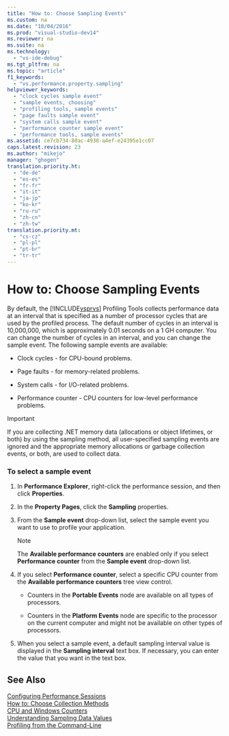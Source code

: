```yaml
---
title: "How to: Choose Sampling Events"
ms.custom: na
ms.date: "10/04/2016"
ms.prod: "visual-studio-dev14"
ms.reviewer: na
ms.suite: na
ms.technology: 
  - "vs-ide-debug"
ms.tgt_pltfrm: na
ms.topic: "article"
f1_keywords: 
  - "vs.performance.property.sampling"
helpviewer_keywords: 
  - "clock cycles sample event"
  - "sample events, choosing"
  - "profiling tools, sample events"
  - "page faults sample event"
  - "system calls sample event"
  - "performance counter sample event"
  - "performance tools, sample events"
ms.assetid: ce7cb734-80ac-4930-a4ef-e24395e1cc07
caps.latest.revision: 23
ms.author: "mikejo"
manager: "ghogen"
translation.priority.ht: 
  - "de-de"
  - "es-es"
  - "fr-fr"
  - "it-it"
  - "ja-jp"
  - "ko-kr"
  - "ru-ru"
  - "zh-cn"
  - "zh-tw"
translation.priority.mt: 
  - "cs-cz"
  - "pl-pl"
  - "pt-br"
  - "tr-tr"
---
```

# How to: Choose Sampling Events
By default, the [!INCLUDE[vsprvs](../dv_TeamTestALM/includes/vsprvs_md.md)] Profiling Tools collects performance data at an interval that is specified as a number of processor cycles that are used by the profiled process. The default number of cycles in an interval is 10,000,000, which is approximately 0.01 seconds on a 1 GH computer. You can change the number of cycles in an interval, and you can change the sample event. The following sample events are available:  
  
-   Clock cycles - for CPU-bound problems.  
  
-   Page faults - for memory-related problems.  
  
-   System calls - for I/O-related problems.  
  
-   Performance counter - CPU counters for low-level performance problems.  
  
> [!IMPORTANT]
>  If you are collecting .NET memory data (allocations or object lifetimes, or both) by using the sampling method, all user-specified sampling events are ignored and the appropriate memory allocations or garbage collection events, or both, are used to collect data.  
  
### To select a sample event  
  
1.  In **Performance Explorer**, right-click the performance session, and then click **Properties**.  
  
2.  In the **Property Pages**, click the **Sampling** properties.  
  
3.  From the **Sample event** drop-down list, select the sample event you want to use to profile your application.  
  
    > [!NOTE]
    >  The **Available performance counters** are enabled only if you select **Performance counter** from the **Sample event** drop-down list.  
  
4.  If you select **Performance counter**, select a specific CPU counter from the **Available performance counters** tree view control.  
  
    -   Counters in the **Portable Events** node are available on all types of processors.  
  
    -   Counters in the **Platform Events** node are specific to the processor on the current computer and might not be available on other types of processors.  
  
5.  When you select a sample event, a default sampling interval value is displayed in the **Sampling interval** text box. If necessary, you can enter the value that you want in the text box.  
  
## See Also  
 [Configuring Performance Sessions](../VS_IDE/configuring-performance-sessions.md)   
 [How to: Choose Collection Methods](../VS_IDE/how-to--choose-collection-methods.md)   
 [CPU and Windows Counters](../VS_IDE/cpu-and-windows-counters.md)   
 [Understanding Sampling Data Values](../VS_IDE/understanding-sampling-data-values.md)   
 [Profiling from the Command-Line](../VS_IDE/using-the-profiling-tools-from-the-command-line.md)